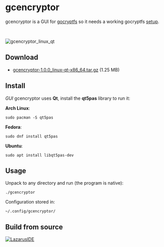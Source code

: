 gcencryptor
===========

gcencryptor is a GUI for [gocryptfs](https://github.com/rfjakob/gocryptfs) so it needs a working gocryptfs [setup](https://github.com/rfjakob/gocryptfs#installation).

<br>

![gcencryptor_linux_qt](https://helltar.com/projects/gcencryptor/screenshots/screenshot_29062022_005136.png)

Download
--------

- [gcencryptor-1.0.0_linux-qt-x86_64.tar.gz](https://github.com/Helltar/gcencryptor/releases/download/v1.0/gcencryptor-1.0.0_linux-qt-x86_64.tar.gz) (1.25 MB)

Install
-------

*GUI* gcencryptor uses **Qt**, install the **qt5pas** library to run it:

**Arch Linux**:

```
sudo pacman -S qt5pas
```

**Fedora**:

```
sudo dnf install qt5pas
```

**Ubuntu**:

```
sudo apt install libqt5pas-dev
```

Usage
-----

Unpack to any directory and run (the program is native):

```
./gcencryptor
```

Configuration stored in:

```
~/.config/gcencryptor/
```

Build from source
-----------------

[![LazarusIDE](http://wiki.lazarus.freepascal.org/images/9/94/built_with_lazarus_logo.png)](http://www.lazarus-ide.org)
